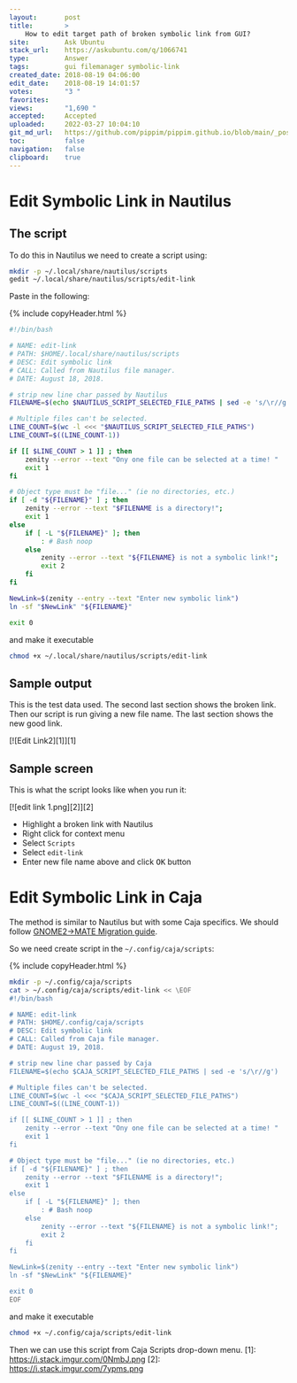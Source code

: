 ```yaml
---
layout:       post
title:        >
    How to edit target path of broken symbolic link from GUI?
site:         Ask Ubuntu
stack_url:    https://askubuntu.com/q/1066741
type:         Answer
tags:         gui filemanager symbolic-link
created_date: 2018-08-19 04:06:00
edit_date:    2018-08-19 14:01:57
votes:        "3 "
favorites:    
views:        "1,690 "
accepted:     Accepted
uploaded:     2022-03-27 10:04:10
git_md_url:   https://github.com/pippim/pippim.github.io/blob/main/_posts/2018/2018-08-19-How-to-edit-target-path-of-broken-symbolic-link-from-GUI_.md
toc:          false
navigation:   false
clipboard:    true
---
```


# Edit Symbolic Link in Nautilus

## The script



To do this in Nautilus we need to create a script using:

``` bash
mkdir -p ~/.local/share/nautilus/scripts
gedit ~/.local/share/nautilus/scripts/edit-link
```

Paste in the following:

<!-- lang-bash -->

{% include copyHeader.html %}
``` bash
#!/bin/bash

# NAME: edit-link
# PATH: $HOME/.local/share/nautilus/scripts
# DESC: Edit symbolic link
# CALL: Called from Nautilus file manager.
# DATE: August 18, 2018.

# strip new line char passed by Nautilus
FILENAME=$(echo $NAUTILUS_SCRIPT_SELECTED_FILE_PATHS | sed -e 's/\r//g')

# Multiple files can't be selected.
LINE_COUNT=$(wc -l <<< "$NAUTILUS_SCRIPT_SELECTED_FILE_PATHS")
LINE_COUNT=$((LINE_COUNT-1))

if [[ $LINE_COUNT > 1 ]] ; then
    zenity --error --text "Ony one file can be selected at a time! "
    exit 1
fi

# Object type must be "file..." (ie no directories, etc.)
if [ -d "${FILENAME}" ] ; then
    zenity --error --text "$FILENAME is a directory!";
    exit 1
else
    if [ -L "${FILENAME}" ]; then
        : # Bash noop
    else
        zenity --error --text "${FILENAME} is not a symbolic link!";
        exit 2
    fi
fi

NewLink=$(zenity --entry --text "Enter new symbolic link")
ln -sf "$NewLink" "${FILENAME}"

exit 0
```

and make it executable

``` bash
chmod +x ~/.local/share/nautilus/scripts/edit-link
```

## Sample output

This is the test data used. The second last section shows the broken link. Then our script is run giving a new file name. The last section shows the new good link.

[![Edit Link2][1]][1]

## Sample screen

This is what the script looks like when you run it:

[![edit link 1.png][2]][2]

- Highlight a broken link with Nautilus
- Right click for context menu
- Select `Scripts`
- Select `edit-link`
- Enter new file name above and click <kbd>OK</kbd> button

# Edit Symbolic Link in Caja

The method is similar to Nautilus but with some Caja specifics. We should follow [GNOME2→MATE Migration guide](http://wiki.mate-desktop.org/migrating).

So we need create script in the `~/.config/caja/scripts`:

{% include copyHeader.html %}
``` bash
mkdir -p ~/.config/caja/scripts
cat > ~/.config/caja/scripts/edit-link << \EOF
#!/bin/bash

# NAME: edit-link
# PATH: $HOME/.config/caja/scripts
# DESC: Edit symbolic link
# CALL: Called from Caja file manager.
# DATE: August 19, 2018.

# strip new line char passed by Caja
FILENAME=$(echo $CAJA_SCRIPT_SELECTED_FILE_PATHS | sed -e 's/\r//g')

# Multiple files can't be selected.
LINE_COUNT=$(wc -l <<< "$CAJA_SCRIPT_SELECTED_FILE_PATHS")
LINE_COUNT=$((LINE_COUNT-1))

if [[ $LINE_COUNT > 1 ]] ; then
    zenity --error --text "Ony one file can be selected at a time! "
    exit 1
fi

# Object type must be "file..." (ie no directories, etc.)
if [ -d "${FILENAME}" ] ; then
    zenity --error --text "$FILENAME is a directory!";
    exit 1
else
    if [ -L "${FILENAME}" ]; then
        : # Bash noop
    else
        zenity --error --text "${FILENAME} is not a symbolic link!";
        exit 2
    fi
fi

NewLink=$(zenity --entry --text "Enter new symbolic link")
ln -sf "$NewLink" "${FILENAME}"

exit 0
EOF
```

and make it executable

``` bash
chmod +x ~/.config/caja/scripts/edit-link
```

Then we can use this script from Caja Scripts drop-down menu. 
  [1]: https://i.stack.imgur.com/0NmbJ.png
  [2]: https://i.stack.imgur.com/7ypms.png

